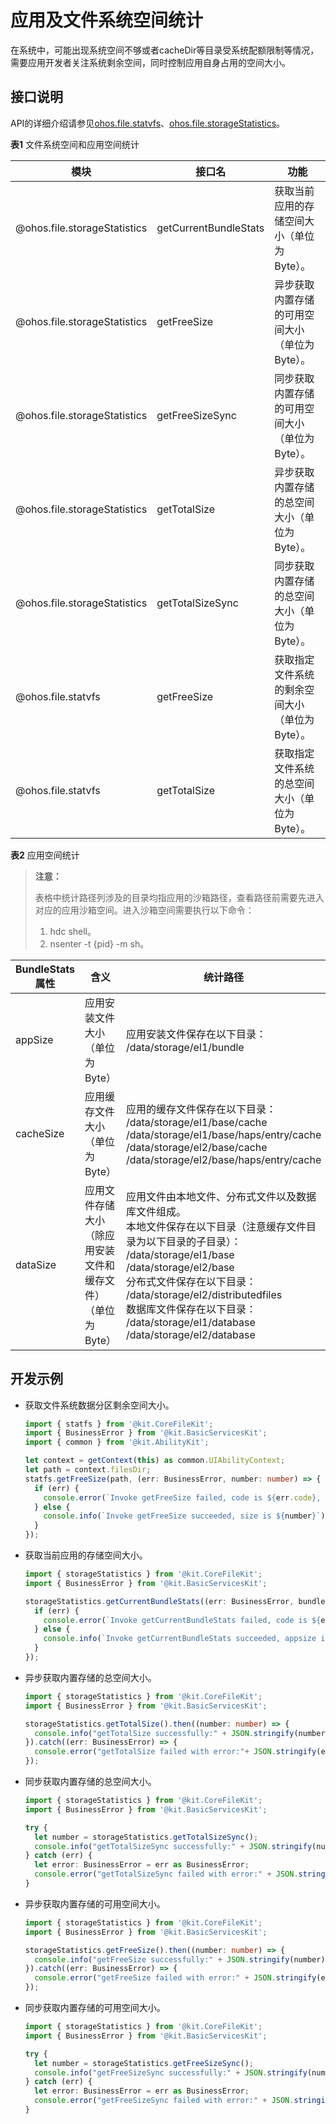 # 应用及文件系统空间统计

在系统中，可能出现系统空间不够或者cacheDir等目录受系统配额限制等情况，需要应用开发者关注系统剩余空间，同时控制应用自身占用的空间大小。

## 接口说明

API的详细介绍请参见[ohos.file.statvfs](../reference/apis-core-file-kit/js-apis-file-statvfs.md)、[ohos.file.storageStatistics](../reference/apis-core-file-kit/js-apis-file-storage-statistics.md)。

**表1** 文件系统空间和应用空间统计

| 模块 | 接口名 | 功能 |
| -------- | -------- | -------- |
| \@ohos.file.storageStatistics | getCurrentBundleStats | 获取当前应用的存储空间大小（单位为Byte）。 |
| \@ohos.file.storageStatistics | getFreeSize | 异步获取内置存储的可用空间大小（单位为Byte）。 |
| \@ohos.file.storageStatistics | getFreeSizeSync | 同步获取内置存储的可用空间大小（单位为Byte）。 |
| \@ohos.file.storageStatistics | getTotalSize | 异步获取内置存储的总空间大小（单位为Byte）。 |
| \@ohos.file.storageStatistics | getTotalSizeSync | 同步获取内置存储的总空间大小（单位为Byte）。 |
| \@ohos.file.statvfs | getFreeSize | 获取指定文件系统的剩余空间大小（单位为Byte）。 |
| \@ohos.file.statvfs | getTotalSize | 获取指定文件系统的总空间大小（单位为Byte）。 |

**表2** 应用空间统计

> **注意：**
>
> 表格中统计路径列涉及的目录均指应用的沙箱路径，查看路径前需要先进入对应的应用沙箱空间。进入沙箱空间需要执行以下命令：  
> 1. hdc shell。
> 2. nsenter -t {pid} -m sh。

| BundleStats属性 | 含义 | 统计路径 | 
| -------- | -------- | -------- |
| appSize | 应用安装文件大小（单位为Byte） | 应用安装文件保存在以下目录：<br/>/data/storage/el1/bundle | 
| cacheSize | 应用缓存文件大小（单位为Byte） | 应用的缓存文件保存在以下目录：<br/>/data/storage/el1/base/cache<br/>/data/storage/el1/base/haps/entry/cache<br/>/data/storage/el2/base/cache<br/>/data/storage/el2/base/haps/entry/cache | 
| dataSize | 应用文件存储大小（除应用安装文件和缓存文件）（单位为Byte） | 应用文件由本地文件、分布式文件以及数据库文件组成。<br/>本地文件保存在以下目录（注意缓存文件目录为以下目录的子目录）：<br/>/data/storage/el1/base<br/>/data/storage/el2/base<br/>分布式文件保存在以下目录：<br/>/data/storage/el2/distributedfiles<br/>数据库文件保存在以下目录：<br/>/data/storage/el1/database<br/>/data/storage/el2/database | 

## 开发示例

- 获取文件系统数据分区剩余空间大小。
  
  ```ts
  import { statfs } from '@kit.CoreFileKit';
  import { BusinessError } from '@kit.BasicServicesKit';
  import { common } from '@kit.AbilityKit';
  
  let context = getContext(this) as common.UIAbilityContext;
  let path = context.filesDir;
  statfs.getFreeSize(path, (err: BusinessError, number: number) => {
    if (err) {
      console.error(`Invoke getFreeSize failed, code is ${err.code}, message is ${err.message}`);
    } else {
      console.info(`Invoke getFreeSize succeeded, size is ${number}`);
    }
  });
  ```

- 获取当前应用的存储空间大小。
  
  ```ts
  import { storageStatistics } from '@kit.CoreFileKit';
  import { BusinessError } from '@kit.BasicServicesKit';
  
  storageStatistics.getCurrentBundleStats((err: BusinessError, bundleStats: storageStatistics.BundleStats) => {
    if (err) {
      console.error(`Invoke getCurrentBundleStats failed, code is ${err.code}, message is ${err.message}`);
    } else {
      console.info(`Invoke getCurrentBundleStats succeeded, appsize is ${bundleStats.appSize}`);
    }
  });
  ```

- 异步获取内置存储的总空间大小。

  ```ts
  import { storageStatistics } from '@kit.CoreFileKit';
  import { BusinessError } from '@kit.BasicServicesKit';
  
  storageStatistics.getTotalSize().then((number: number) => {
    console.info("getTotalSize successfully:" + JSON.stringify(number));
  }).catch((err: BusinessError) => {
    console.error("getTotalSize failed with error:"+ JSON.stringify(err));
  });
  ```

- 同步获取内置存储的总空间大小。

  ```ts
  import { storageStatistics } from '@kit.CoreFileKit';
  import { BusinessError } from '@kit.BasicServicesKit';
  
  try {
    let number = storageStatistics.getTotalSizeSync();
    console.info("getTotalSizeSync successfully:" + JSON.stringify(number));
  } catch (err) {
    let error: BusinessError = err as BusinessError;
    console.error("getTotalSizeSync failed with error:" + JSON.stringify(error));
  }
  ```

- 异步获取内置存储的可用空间大小。

  ```ts
  import { storageStatistics } from '@kit.CoreFileKit';
  import { BusinessError } from '@kit.BasicServicesKit';
  
  storageStatistics.getFreeSize().then((number: number) => {
    console.info("getFreeSize successfully:" + JSON.stringify(number));
  }).catch((err: BusinessError) => {
    console.error("getFreeSize failed with error:" + JSON.stringify(err));
  });
  ```

- 同步获取内置存储的可用空间大小。

  ```ts
  import { storageStatistics } from '@kit.CoreFileKit';
  import { BusinessError } from '@kit.BasicServicesKit';
  
  try {
    let number = storageStatistics.getFreeSizeSync();
    console.info("getFreeSizeSync successfully:" + JSON.stringify(number));
  } catch (err) {
    let error: BusinessError = err as BusinessError;
    console.error("getFreeSizeSync failed with error:" + JSON.stringify(error));
  }
  ```


